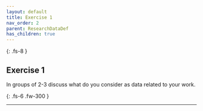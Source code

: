 ```yaml
---
layout: default
title: Exercise 1
nav_order: 2
parent: ResearchDataDef
has_children: true
---
```



{: .fs-8 }
## Exercise 1
In groups of 2-3 discuss what do you consider as data related to your work. 

{: .fs-6 .fw-300 }

---
